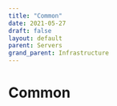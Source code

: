 ```yaml
---
title: "Common"
date: 2021-05-27
draft: false
layout: default
parent: Servers
grand_parent: Infrastructure
---
```


# Common